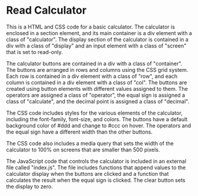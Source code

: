 
# Read Calculator

This is a HTML and CSS code for a basic calculator. The calculator is enclosed in a section 
element, and its main container is a div element with a class of "calculator". The display 
section of the calculator is contained in a div with a class of "display" and an input 
element with a class of "screen" that is set to read-only.

The calculator buttons are contained in a div with a class of "container". The buttons are 
arranged in rows and columns using the CSS grid system. Each row is contained in a div 
element with a class of "row", and each column is contained in a div element with a class of 
"col". The buttons are created using button elements with different values assigned to them. 
The operators are assigned a class of "operator", the equal sign is assigned a class of 
"calculate", and the decimal point is assigned a class of "decimal".


The CSS code includes styles for the various elements of the calculator, including the 
font-family, font-size, and colors. The buttons have a default background color of #ddd and 
change to #ccc on hover. The operators and the equal sign have a different width than the 
other buttons.


The CSS code also includes a media query that sets the width of the calculator to 100% on 
screens that are smaller than 500 pixels.

The JavaScript code that controls the calculator is included in an external file called 
"index.js". The file includes functions that append values to the calculator display when the 
buttons are clicked and a function that calculates the result when the equal sign is clicked. 
The clear button sets the display to zero.